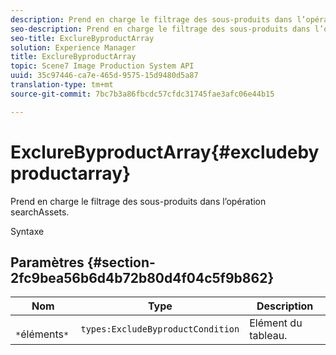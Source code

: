 ```yaml
---
description: Prend en charge le filtrage des sous-produits dans l’opération searchAssets.
seo-description: Prend en charge le filtrage des sous-produits dans l’opération searchAssets.
seo-title: ExclureByproductArray
solution: Experience Manager
title: ExclureByproductArray
topic: Scene7 Image Production System API
uuid: 35c97446-ca7e-465d-9575-15d9480d5a87
translation-type: tm+mt
source-git-commit: 7bc7b3a86fbcdc57cfdc31745fae3afc06e44b15

---
```



# ExclureByproductArray{#excludebyproductarray}

Prend en charge le filtrage des sous-produits dans l’opération searchAssets.

Syntaxe

## Paramètres {#section-2fc9bea56b6d4b72b80d4f04c5f9b862}

| Nom | Type | Description |
|---|---|---|
| ` *`éléments`*` | `types:ExcludeByproductCondition` | Elément du tableau. |

